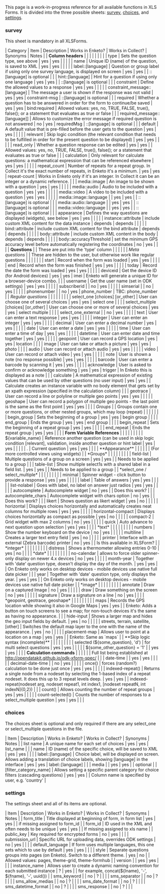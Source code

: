 This page is a work-in-progress reference for all available functions in XLS Forms. It is divided into the three possible sheets: [survey](#survey), [choices](#choices), and [settings](#settings).

### <a name="survey"></a>survey
This sheet is mandatory in all XLSForms. 

| Category                           	| Item                                 	| Description                                                                                                                       	| Works in Enketo? 	| Works in Collect? 	| Synonyms        	| Notes                                                                                                                                  	|
| **Column headers**                 	|                                      	|                                                                                                                                   	|                  	|                      	|                 	|                                                                                                                                        	|
|                                    	| type                                 	| Sets the question type, see above                                                                                                 	| yes              	| yes                  	|                 	|                                                                                                                                        	|
|                                    	| name                                 	| Unique ID (name) of the question, is saved to XML                                                                                 	| yes              	| yes                  	|                 	|                                                                                                                                        	|
|                                    	| label::[language]                    	| Question or group label if using only one survey language, is displayed on screen                                                 	| yes              	| yes                  	|                 	| ::[language] is optional                                                                                                               	|
|                                    	| hint::[language]                     	| Hint for a question if using only one language                                                                                    	| yes              	| yes                  	|                 	| ::[language] is optional                                                                                                               	|
|                                    	| constraint                           	| Define the allowed values to a response                                                                                           	| yes              	| yes                  	|                 	|                                                                                                                                        	|
|                                    	| constraint_message::[language]       	| The message a user is shown if the response was not valid                                                                         	| yes              	| yes                  	| constraint-msg  	| ::[language] is optional                                                                                                               	|
|                                    	| required                             	| Whether a question has to be answered in order for the form to continue/be saved                                                  	| yes              	| yes                  	| bind:required   	| Allowed values: yes, no, TRUE, FALSE, true(), false(); or a statement that evaluates as true or false                                  	|
|                                    	| required_message::[language]]        	| Allows to customize the error message if required question is not answered                                                        	| no               	| yes                  	| requiredMsg     	| ::[language] is optional                                                                                                               	|
|                                    	| default                              	| A default value that is pre-filled before the user gets to the question                                                           	| yes              	| yes                  	|                 	|                                                                                                                                        	|
|                                    	| relevant                             	| Skip logic condition (the relevant condition that needs to be fulfilled in order for the present question to be displayed)        	| yes              	| yes                  	|                 	|                                                                                                                                        	|
|                                    	| read_only                            	| Whether a question response can be edited                                                                                         	| yes              	| yes                  	|                 	| Allowed values: yes, no, TRUE, FALSE, true(), false(); or a statement that evaluates as true or false                                  	|
|                                    	| calculation                          	| Only relevant for calculate questions: a mathematical expression that can be referenced elsewhere                                 	| yes              	| yes                  	|                 	|                                                                                                                                        	|
|                                    	| repeat_count                         	| Number of repeats for a repeat group. In Collect it's the exact number of repeats, in Enketo it's a minimum.                      	| yes              	| yes                  	| repeat-count    	| Works in Enketo only if it's an integer. In Collect it can be an integer or a dynamic reference.                                       	|
|                                    	| media::image                         	| An image to be shown with a question                                                                                              	| yes              	| yes                  	|                 	|                                                                                                                                        	|
|                                    	| media::audio                         	| Audio to be included with a question                                                                                              	| yes              	| yes                  	|                 	|                                                                                                                                        	|
|                                    	| media::video                         	| A video to be included with a question                                                                                            	| yes              	| yes                  	|                 	|                                                                                                                                        	|
|                                    	| media::image::language               	|                                                                                                                                   	| yes              	| yes                  	|                 	| ::[language] is optional                                                                                                               	|
|                                    	| media::audio::language               	|                                                                                                                                   	| yes              	| yes                  	|                 	| ::[language] is optional                                                                                                               	|
|                                    	| media::video::language               	|                                                                                                                                   	| yes              	| yes                  	|                 	| ::[language] is optional                                                                                                               	|
|                                    	| appearance                           	| Defines the way questions are displayed (widgets), see below                                                                      	| yes              	| yes                  	|                 	|                                                                                                                                        	|
|                                    	| instance::attribute                  	| include custom XML content for the data instance                                                                                  	| depends          	| depends              	|                 	|                                                                                                                                        	|
|                                    	| bind::attribute                      	| include custom XML content for the bind attribute                                                                                 	| depends          	| depends              	|                 	|                                                                                                                                        	|
|                                    	| body::attribute                      	| include custom XML content in the body                                                                                            	| depends          	| depends              	|                 	|                                                                                                                                        	|
|                                    	| body::accuracyThreshold              	| set the minimum GPS accuracy level before automatically registering the coordinates                                    	| no          	| yes              	|                 	|                                                                                                                                        	|
| **Questions**                      	|                                      	| These are put into the 'type' column                                                                                              	|                  	|                      	|                 	|                                                                                                                                        	|
| *Meta questions*                   	|                                      	| These are hidden to the user, but otherwise work like regular questions                                                           	|                  	|                      	|                 	|                                                                                                                                        	|
|                                    	| start                                	| Record when the form was loaded                                                                                                   	| yes              	| yes                  	|                 	|                                                                                                                                        	|
|                                    	| end                                  	| Record when the form was finished                                                                                                 	| yes              	| yes                  	|                 	|                                                                                                                                        	|
|                                    	| today                                	| Record the date the form was loaded                                                                                               	| yes              	| yes                  	|                 	|                                                                                                                                        	|
|                                    	| deviceid                             	| Get the device ID (for Android devices)                                                                                           	| yes              	| yes                  	| imei            	| Enketo will generate a unique ID for a browser-device combo.                                                                           	|
|                                    	| username                             	| Get the user name (set in ODK settings)                                                                                           	| yes              	| yes                  	|                 	|                                                                                                                                        	|
|                                    	| subscriberid                         	|                                                                                                                                   	| no               	| yes                  	|                 	|                                                                                                                                        	|
|                                    	| simserial                            	|                                                                                                                                   	| no               	| yes                  	|                 	|                                                                                                                                        	|
|                                    	| phonenumber                          	|                                                                                                                                   	| no               	| yes                  	| phone_number    	| TBC: phone_number                                                                                                                      	|
| *Regular questions*                	|                                      	|                                                                                                                                   	|                  	|                      	|                 	|                                                                                                                                        	|
|                                    	| select_one [choices] [or_other]      	| User can choose one of several choices                                                                                            	| yes              	| yes                  	| select one      	|                                                                                                                                        	|
|                                    	| select_multiple [choices] [or_other] 	| User can choose one or more of several choices                                                                                    	| yes              	| yes                  	| select multiple 	|                                                                                                                                        	|
|                                    	| select_one_external                  	|                                                                                                                                   	| no               	| yes                  	|                 	|                                                                                                                                        	|
|                                    	| text                                 	| User can enter a text response                                                                                                    	| yes              	| yes                  	|                 	|                                                                                                                                        	|
|                                    	| integer                              	| User can enter an integer                                                                                                         	| yes              	| yes                  	|                 	|                                                                                                                                        	|
|                                    	| decimal                              	| User can enter a decimal number                                                                                                   	| yes              	| yes                  	|                 	|                                                                                                                                        	|
|                                    	| date                                 	| User can enter a date                                                                                                             	| yes              	| yes                  	|                 	|                                                                                                                                        	|
|                                    	| time                                 	| User can enter a time of day                                                                                                      	| yes              	| yes                  	|                 	|                                                                                                                                        	|
|                                    	| datetime                             	| User can enter date and time together                                                                                             	| yes              	| yes                  	|                 	|                                                                                                                                        	|
|                                    	| geopoint                             	| User can record a GPS location                                                                                                    	| yes              	| yes                  	| location        	|                                                                                                                                        	|
|                                    	| image                                	| User can take or attach a picture                                                                                                 	| yes              	| yes                  	| photo           	|                                                                                                                                        	|
|                                    	| audio                                	| User can record or attach audio                                                                                                   	| yes              	| yes                  	|                 	|                                                                                                                                        	|
|                                    	| video                                	| User can record or attach video                                                                                                   	| yes              	| yes                  	|                 	|                                                                                                                                        	|
|                                    	| note                                 	| User is shown a note (no response possible)                                                                                       	| yes              	| yes                  	|                 	|                                                                                                                                        	|
|                                    	| barcode                              	| User can enter a barcode by scanning it                                                                                           	| yes              	| yes                  	|                 	|                                                                                                                                        	|
|                                    	| acknowledge                          	| User is asked to confirm or acknowledge something                                                                                 	| yes              	| yes                  	| trigger         	| In Enketo this is displayed as a note                                                                                                  	|
|                                    	| calculate                            	| A mathematical expression of existing values that can be used by other questions (no user input)                                  	| yes              	| yes                  	|                 	| Calculate creates an instance variable with no body element that gets set by an xpath expression (specified in the calculation column) 	|
|                                    	| geotrace                             	| User can record a line or polyline or multiple geo points                                                                         	| yes              	| yes                  	|                 	|                                                                                                                                        	|
|                                    	| geoshape                             	| User can record a polygon of multiple geo points - the last point is the same as the first point                                  	| yes              	| yes                  	|                 	|                                                                                                                                        	|
| *Groups*                           	|                                      	| Groups contain one or more questions, or other nested groups, which may loop (repeat)                                             	|                  	|                      	|                 	|                                                                                                                                        	|
|                                    	| begin_group                          	| Sets the beginning of a group                                                                                                     	| yes              	| yes                  	| begin group     	|                                                                                                                                        	|
|                                    	| end_group                            	| Ends the group                                                                                                                    	| yes              	| yes                  	| end group       	|                                                                                                                                        	|
|                                    	| begin_repeat                         	| Sets the beginning of a repeat group                                                                                              	| yes              	| yes                  	|                 	|                                                                                                                                        	|
|                                    	| end_repeat                           	| Ends the repeat group                                                                                                             	| yes              	| yes                  	|                 	|                                                                                                                                        	|
| **Form Variable References**       	|                                      	|                                                                                                                                   	|                  	|                      	|                 	|                                                                                                                                        	|
|                                    	| ${variable_name}                     	| Reference another question (can be used in skip logic condition [relevant], validation, inside another question or hint label     	| yes              	| yes                  	|                 	|                                                                                                                                        	|
|                                    	| .                                    	| Current question                                                                                                                  	| yes              	| yes                  	|                 	|                                                                                                                                        	|
| **Appearance**                     	|                                      	|                                                                                                                                   	|                  	|                      	|                 	| (For more controlled views using widgets)                                                                                              	|
| *Groups*                           	|                                      	|                                                                                                                                   	|                  	|                      	|                 	|                                                                                                                                        	|
|                                    	| field-list                           	| Multiple questions of a group on a screen                                                                                         	| yes              	| yes                  	|                 	| Needs to be applied to a group                                                                                                         	|
|                                    	| table-list                           	| Show multiple select1s with a shared label in a field list.                                                                       	| yes              	| yes                  	|                 	| Needs to be applied to a group                                                                                                         	|
| *select_one / select_multiple*     	|                                      	|                                                                                                                                   	|                  	|                      	|                 	|                                                                                                                                        	|
|                                    	| minimal                              	| Spinner widget - click button to provide a response                                                                               	| yes              	| yes                  	|                 	|                                                                                                                                        	|
|                                    	| label                                	| Table of answers                                                                                                                  	| yes              	| yes                  	|                 	|                                                                                                                                        	|
|                                    	| list-nolabel                         	| Goes with label, no label on answer just radios                                                                                   	| yes              	| yes                  	|                 	|                                                                                                                                        	|
|                                    	| autocomplete                         	| Autocomplete widget                                                                                                               	| no               	| yes                  	|                 	| Does this work?                                                                                                                        	|
|                                    	| autocomplete_chars                   	| Autocomplete widget with chars option                                                                                             	| no               	| yes                  	|                 	| Does this work?                                                                                                                        	|
|                                    	| likert                               	| Shows question as likert widget                                                                                                   	| yes              	| no                   	|                 	|                                                                                                                                        	|
|                                    	| horizontal                           	| Displays choices horizontally and automatically creates neat columns for multiple rows                                            	| yes              	| yes                  	|                 	|                                                                                                                                        	|
|                                    	| horizontal-compact                   	| Displays choices horizontally as compact as possible                                                                              	| yes              	| no                   	|                 	|                                                                                                                                        	|
|                                    	| compact-2                            	| Grid widget with max 2 columns                                                                                                    	| no               	| yes                  	|                 	|                                                                                                                                        	|
|                                    	| quick                                	| Auto advance to next question upon selection                                                                                      	| yes              	| yes                  	|                 	|                                                                                                                                        	|
| *text*                             	|                                      	|                                                                                                                                   	|                  	|                      	|                 	|                                                                                                                                        	|
|                                    	| numbers                              	| Show the number keyboard on the device                                                                                            	| no               	| yes                  	|                 	|                                                                                                                                        	|
|                                    	| multiline                            	| Creates a larger text entry field                                                                                                 	| yes              	| no                   	|                 	|                                                                                                                                        	|
|                                    	| printer                              	| Interface with an external (Zebra barcode) printer                                                                                	| no               	| yes                  	|                 	| Is this available in XLSForm?                                                                                                          	|
| *integer*                          	|                                      	|                                                                                                                                   	|                  	|                      	|                 	|                                                                                                                                        	|
|                                    	| distress                             	| Shows a thermometer allowing entries 0-10                                                                                         	| yes              	| no                   	|                 	|                                                                                                                                        	|
| *date*                             	|                                      	|                                                                                                                                   	|                  	|                      	|                 	|                                                                                                                                        	|
|                                    	| no-calendar                          	| allows to force older spinner-only display on newer 4.x devices                                                                   	| no               	| yes                  	|                 	|                                                                                                                                        	|
|                                    	| month-year                           	| Together with 'date' question type, doesn't display the day of the month.                                                         	| yes              	| yes                  	|                 	| On Enketo only works on desktop devices - mobile devices use native full date picker                                                   	|
|                                    	| year                                 	| Together with 'date' question type, only displays the year.                                                                       	| yes              	| yes                  	|                 	| On Enketo only works on desktop devices - mobile devices use native full date picker                                                   	|
| *image*                            	|                                      	|                                                                                                                                   	|                  	|                      	|                 	|                                                                                                                                        	|
|                                    	| annotate                             	| Draw on a captured Image                                                                                                          	| no               	| yes                  	|                 	|                                                                                                                                        	|
|                                    	| draw                                 	| Draw something on the screen                                                                                                      	| no               	| yes                  	|                 	|                                                                                                                                        	|
|                                    	| signature                            	| Draw a signature on a line                                                                                                        	| no               	| yes                  	|                 	|                                                                                                                                        	|
| *geopoint, geotrace, geoshape*    	|                                      	|                                                                                                                                   	|                  	|                      	|                 	|                                                                                                                                        	|
|                                    	| maps                                 	| Records the GPS location while showing it also in Google Maps                                                                     	| yes              	| yes                  	|                 	| Enketo: Adds a button on touch screens to see a map; for non-touch devices it's the same as having no appearance.                                                                             	|
|                                    	| hide-input                           	| Shows a larger map and hides the geo input fields by default.                                                                     	| yes              	| no                   	|                 	|                                                                                                                                        	|
|                                    	| streets, terrain, satellite, [other] 	| Switches the default map layer to the one with the name of the appearance.                                                        	| yes              	| no                   	|                 	|                                                                                                                                        	|
|                                    	| placement-map                        	| Allows user to point at a location on a map                                                                                       	| yes              	| yes                  	|                 	| Enketo: Same as `maps`                                                                                     	|
| **Skip logic syntax (incomplete)** 	|                                      	|                                                                                                                                   	|                  	|                      	|                 	|                                                                                                                                        	|
|                                    	| selected (${some_question}, 'd')     	| for multi select questions                                                                                                        	| yes              	| yes                  	|                 	|                                                                                                                                        	|
|                                    	| ${some_other_question} = '1'         	|                                                                                                                                   	| yes              	| yes                  	|                 	|                                                                                                                                        	|
| **Calculation commands**           	|                                      	|                                                                                                                                   	|                  	|                      	|                 	| Full list being established at http://opendatakit.github.io/odk-xform-spec/                                                            	|
|                                    	| date-time                            	|                                                                                                                                   	| yes              	| yes                  	|                 	|                                                                                                                                        	|
|                                    	| decimal-date-time                    	|                                                                                                                                   	| no               	| yes                  	|                 	|                                                                                                                                        	|
|                                    	| once()                               	| forces (random?) calculation to be done just once                                                                                 	| yes              	| yes                  	|                 	|                                                                                                                                        	|
|                                    	| indexed-repeat()                     	| Returns a single node from a nodeset by selecting the 1-based index of a repeat nodeset. It does this up to 3 repeat levels deep. 	| yes              	| yes                  	|                 	| indexed-repeat(nodeset arg, nodeset repeat1, int index1, [nodeset repeatN, int indexN]{0,2})                                           	|
|                                    	| count()                              	| Allows counting the number of repeat groups                                                                                       	| yes              	| yes                  	|                 	|                                                                                                                                        	|
|                                    	| count-selected()                     	| Counts the number of responses to a select_multiple question                                                                      	| yes              	| yes                  	|                 	|                                                                                                                                        	|

### <a name="choices"></a>choices 
The choices sheet is optional and only required if there are any select_one or select_multiple questions in the file.

| Item                   	| Description                                                                                                                  	| Works in Enketo? 	| Works in Collect? 	| Synonyms          	| Notes                                            	|
| list name              	| A unique name for each set of choices                                                                                        	| yes              	| yes           	| list_name         	|                                                  	|
| name                   	| ID (name) of the specific choice, will be saved to XML                                                                       	| yes              	| yes           	|                   	|                                                  	|
| label::[language]      	| Choice label, will be displayed on screen. Allows adding a translation of choice labels, showing [language] in the interface 	| yes              	| yes           	| label::[language] 	|                                                  	|
| media                  	|                                                                                                                              	| yes              	| yes           	|                   	| optional                                         	|
| [filter_category_name] 	| Allows setting a specific parent category for choice filters (cascading questions)                                           	| yes              	| yes           	|                   	| Column name is specified by user, e.g. 'country' 	|

### <a name="settings"></a>settings
The settings sheet and all of its items are optional.

| Item                	| Description                                                                    	| Works in Enketo? 	| Works in Collect? 	| Synonyms 	| Notes                                                     	|
| form_title          	| Title displayed at beginning of form, in form list                             	| yes              	| yes           	|          	| if missing assigned to form_id                            	|
| form_id             	| ID used in the XML and often needs to be unique                                	| yes              	| yes           	|          	| If missing assigned to xls name                           	|
| public_key          	| Key required for encrypted forms                                               	| no               	| yes           	|          	|                                                           	|
| submission_url      	| Specific URL for uploading data, overrides ODK settings                        	| no               	| yes           	|          	|                                                           	|
| default_language    	| If form uses multiple languages, this one sets which to use by default         	| yes              	| yes           	|          	|                                                           	|
| style               	| Separate questions groups into pages (on Enketo). Switch to a different theme. 	| yes              	| no            	|          	| Allowed values: pages, theme-grid, theme-formhub          	|
| version             	|                                                                                	| yes              	| yes           	|          	|                                                           	|
| instance_name       	| Allows user to create a dynamic naming convention for each submitted instance  	| ?                	| yes           	|          	| for example, concat(${lname}, '-', ${fname}, '-', uuid()) 	|
| sms_keyword         	|                                                                                	| no               	| ?             	|          	|                                                           	|
| sms_separator       	|                                                                                	| no               	| ?             	|          	|                                                           	|
| sms_allow_medias    	|                                                                                	| no               	| ?             	|          	|                                                           	|
| sms_date_format     	|                                                                                	| no               	| ?             	|          	|                                                           	|
| sms_datetime_format 	|                                                                                	| no               	| ?             	|          	|                                                           	|
| sms_response        	|                                                                                	| no               	| ?             	|          	|                                                           	|
